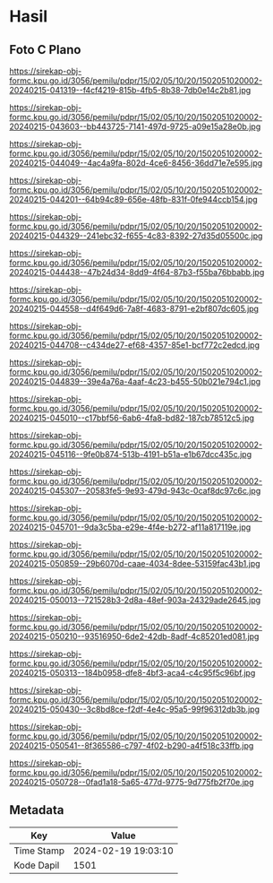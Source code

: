 # Hasil

## Foto C Plano

https://sirekap-obj-formc.kpu.go.id/3056/pemilu/pdpr/15/02/05/10/20/1502051020002-20240215-041319--f4cf4219-815b-4fb5-8b38-7db0e14c2b81.jpg

https://sirekap-obj-formc.kpu.go.id/3056/pemilu/pdpr/15/02/05/10/20/1502051020002-20240215-043603--bb443725-7141-497d-9725-a09e15a28e0b.jpg

https://sirekap-obj-formc.kpu.go.id/3056/pemilu/pdpr/15/02/05/10/20/1502051020002-20240215-044049--4ac4a9fa-802d-4ce6-8456-36dd71e7e595.jpg

https://sirekap-obj-formc.kpu.go.id/3056/pemilu/pdpr/15/02/05/10/20/1502051020002-20240215-044201--64b94c89-656e-48fb-831f-0fe944ccb154.jpg

https://sirekap-obj-formc.kpu.go.id/3056/pemilu/pdpr/15/02/05/10/20/1502051020002-20240215-044329--241ebc32-f655-4c83-8392-27d35d05500c.jpg

https://sirekap-obj-formc.kpu.go.id/3056/pemilu/pdpr/15/02/05/10/20/1502051020002-20240215-044438--47b24d34-8dd9-4f64-87b3-f55ba76bbabb.jpg

https://sirekap-obj-formc.kpu.go.id/3056/pemilu/pdpr/15/02/05/10/20/1502051020002-20240215-044558--d4f649d6-7a8f-4683-8791-e2bf807dc605.jpg

https://sirekap-obj-formc.kpu.go.id/3056/pemilu/pdpr/15/02/05/10/20/1502051020002-20240215-044708--c434de27-ef68-4357-85e1-bcf772c2edcd.jpg

https://sirekap-obj-formc.kpu.go.id/3056/pemilu/pdpr/15/02/05/10/20/1502051020002-20240215-044839--39e4a76a-4aaf-4c23-b455-50b021e794c1.jpg

https://sirekap-obj-formc.kpu.go.id/3056/pemilu/pdpr/15/02/05/10/20/1502051020002-20240215-045010--c17bbf56-6ab6-4fa8-bd82-187cb78512c5.jpg

https://sirekap-obj-formc.kpu.go.id/3056/pemilu/pdpr/15/02/05/10/20/1502051020002-20240215-045116--9fe0b874-513b-4191-b51a-e1b67dcc435c.jpg

https://sirekap-obj-formc.kpu.go.id/3056/pemilu/pdpr/15/02/05/10/20/1502051020002-20240215-045307--20583fe5-9e93-479d-943c-0caf8dc97c6c.jpg

https://sirekap-obj-formc.kpu.go.id/3056/pemilu/pdpr/15/02/05/10/20/1502051020002-20240215-045701--9da3c5ba-e29e-4f4e-b272-af11a817119e.jpg

https://sirekap-obj-formc.kpu.go.id/3056/pemilu/pdpr/15/02/05/10/20/1502051020002-20240215-050859--29b6070d-caae-4034-8dee-53159fac43b1.jpg

https://sirekap-obj-formc.kpu.go.id/3056/pemilu/pdpr/15/02/05/10/20/1502051020002-20240215-050013--721528b3-2d8a-48ef-903a-24329ade2645.jpg

https://sirekap-obj-formc.kpu.go.id/3056/pemilu/pdpr/15/02/05/10/20/1502051020002-20240215-050210--93516950-6de2-42db-8adf-4c85201ed081.jpg

https://sirekap-obj-formc.kpu.go.id/3056/pemilu/pdpr/15/02/05/10/20/1502051020002-20240215-050313--184b0958-dfe8-4bf3-aca4-c4c95f5c96bf.jpg

https://sirekap-obj-formc.kpu.go.id/3056/pemilu/pdpr/15/02/05/10/20/1502051020002-20240215-050430--3c8bd8ce-f2df-4e4c-95a5-99f96312db3b.jpg

https://sirekap-obj-formc.kpu.go.id/3056/pemilu/pdpr/15/02/05/10/20/1502051020002-20240215-050541--8f365586-c797-4f02-b290-a4f518c33ffb.jpg

https://sirekap-obj-formc.kpu.go.id/3056/pemilu/pdpr/15/02/05/10/20/1502051020002-20240215-050728--0fad1a18-5a65-477d-9775-9d775fb2f70e.jpg


## Metadata

| Key        | Value               |
| ---------- | ------------------- |
| Time Stamp | 2024-02-19 19:03:10 |
| Kode Dapil | 1501                |



